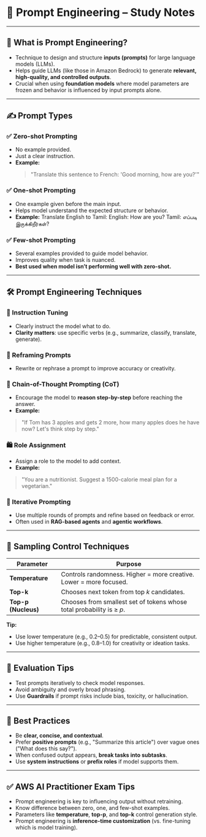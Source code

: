 # 🧠 Prompt Engineering – Study Notes

---

## 🔹 What is Prompt Engineering?

- Technique to design and structure **inputs (prompts)** for large language models (LLMs).
- Helps guide LLMs (like those in Amazon Bedrock) to generate **relevant, high-quality, and controlled outputs**.
- Crucial when using **foundation models** where model parameters are frozen and behavior is influenced by input prompts alone.

---

## ✍️ Prompt Types

### ✅ Zero-shot Prompting
- No example provided.
- Just a clear instruction.
- **Example:**
  > "Translate this sentence to French: 'Good morning, how are you?'"

### ✅ One-shot Prompting
- One example given before the main input.
- Helps model understand the expected structure or behavior.
- **Example:**
Translate English to Tamil:
English: How are you?
Tamil: எப்படி இருக்கிறீர்கள்?



### ✅ Few-shot Prompting
- Several examples provided to guide model behavior.
- Improves quality when task is nuanced.
- **Best used when model isn’t performing well with zero-shot.**

---

## 🛠️ Prompt Engineering Techniques

### 🎯 Instruction Tuning
- Clearly instruct the model what to do.
- **Clarity matters**: use specific verbs (e.g., summarize, classify, translate, generate).

### 🔁 Reframing Prompts
- Rewrite or rephrase a prompt to improve accuracy or creativity.

### 🧩 Chain-of-Thought Prompting (CoT)
- Encourage the model to **reason step-by-step** before reaching the answer.
- **Example:**
> "If Tom has 3 apples and gets 2 more, how many apples does he have now? Let's think step by step."

### 🛍️ Role Assignment
- Assign a role to the model to add context.
- **Example:**
> "You are a nutritionist. Suggest a 1500-calorie meal plan for a vegetarian."

### 🔄 Iterative Prompting
- Use multiple rounds of prompts and refine based on feedback or error.
- Often used in **RAG-based agents** and **agentic workflows**.

---

## 📏 Sampling Control Techniques

| Parameter     | Purpose                                        |
|---------------|------------------------------------------------|
| **Temperature** | Controls randomness. Higher = more creative. Lower = more focused. |
| **Top-k**       | Chooses next token from top *k* candidates. |
| **Top-p (Nucleus)** | Chooses from smallest set of tokens whose total probability is ≥ *p*. |

**Tip:**
- Use lower temperature (e.g., 0.2–0.5) for predictable, consistent output.
- Use higher temperature (e.g., 0.8–1.0) for creativity or ideation tasks.

---

## 🧪 Evaluation Tips

- Test prompts iteratively to check model responses.
- Avoid ambiguity and overly broad phrasing.
- Use **Guardrails** if prompt risks include bias, toxicity, or hallucination.

---

## 🧠 Best Practices

- Be **clear, concise, and contextual**.
- Prefer **positive prompts** (e.g., "Summarize this article") over vague ones ("What does this say?").
- When confused output appears, **break tasks into subtasks**.
- Use **system instructions** or **prefix roles** if model supports them.

---

## ✅ AWS AI Practitioner Exam Tips

- Prompt engineering is key to influencing output without retraining.
- Know difference between zero, one, and few-shot examples.
- Parameters like **temperature**, **top-p**, and **top-k** control generation style.
- Prompt engineering is **inference-time customization** (vs. fine-tuning which is model training).
